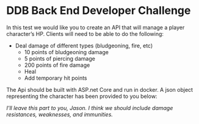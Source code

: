 # DDB Back End Developer Challenge
In this test we would like you to create an API that will manage a player character’s HP. Clients will need to be able to do the following:
- Deal damage of different types (bludgeoning, fire, etc)
    - 10 points of bludgeoning damage
    - 5 points of piercing damage
    - 200 points of fire damage
    - Heal
    - Add temporary hit points

The Api should be built with ASP.net Core and run in docker. A json object representing the character has been provided to you below:

_I’ll leave this part to you, Jason. I think we should include damage resistances, weaknesses, and immunities._
